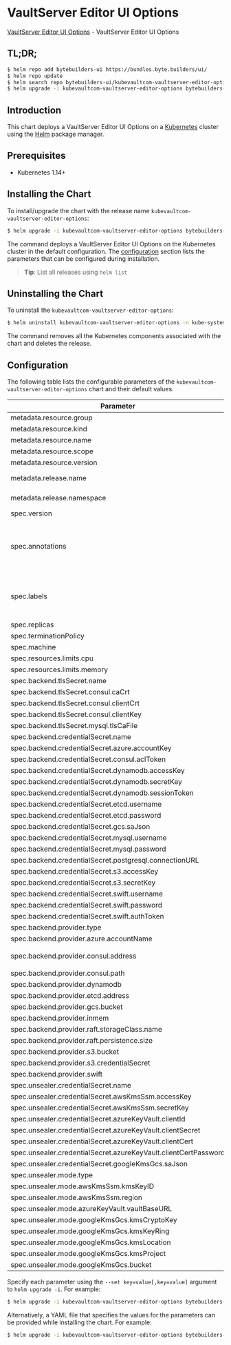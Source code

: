 # VaultServer Editor UI Options

[VaultServer Editor UI Options](https://byte.builders) - VaultServer Editor UI Options

## TL;DR;

```bash
$ helm repo add bytebuilders-ui https://bundles.byte.builders/ui/
$ helm repo update
$ helm search repo bytebuilders-ui/kubevaultcom-vaultserver-editor-options --version=v0.4.0
$ helm upgrade -i kubevaultcom-vaultserver-editor-options bytebuilders-ui/kubevaultcom-vaultserver-editor-options -n kube-system --create-namespace --version=v0.4.0
```

## Introduction

This chart deploys a VaultServer Editor UI Options on a [Kubernetes](http://kubernetes.io) cluster using the [Helm](https://helm.sh) package manager.

## Prerequisites

- Kubernetes 1.14+

## Installing the Chart

To install/upgrade the chart with the release name `kubevaultcom-vaultserver-editor-options`:

```bash
$ helm upgrade -i kubevaultcom-vaultserver-editor-options bytebuilders-ui/kubevaultcom-vaultserver-editor-options -n kube-system --create-namespace --version=v0.4.0
```

The command deploys a VaultServer Editor UI Options on the Kubernetes cluster in the default configuration. The [configuration](#configuration) section lists the parameters that can be configured during installation.

> **Tip**: List all releases using `helm list`

## Uninstalling the Chart

To uninstall the `kubevaultcom-vaultserver-editor-options`:

```bash
$ helm uninstall kubevaultcom-vaultserver-editor-options -n kube-system
```

The command removes all the Kubernetes components associated with the chart and deletes the release.

## Configuration

The following table lists the configurable parameters of the `kubevaultcom-vaultserver-editor-options` chart and their default values.

|                            Parameter                            |                    Description                     |                       Default                        |
|-----------------------------------------------------------------|----------------------------------------------------|------------------------------------------------------|
| metadata.resource.group                                         |                                                    | <code>kubevault.com</code>                           |
| metadata.resource.kind                                          |                                                    | <code>VaultServer</code>                             |
| metadata.resource.name                                          |                                                    | <code>vaultservers</code>                            |
| metadata.resource.scope                                         |                                                    | <code>Namespaced</code>                              |
| metadata.resource.version                                       |                                                    | <code>v1alpha1</code>                                |
| metadata.release.name                                           | Release name                                       | <code>""</code>                                      |
| metadata.release.namespace                                      | Release namespace                                  | <code>""</code>                                      |
| spec.version                                                    | List options                                       | <code>1.8.2</code>                                   |
| spec.annotations                                                | Annotations to add to the database custom resource | <code>{}</code>                                      |
| spec.labels                                                     | Labels to add to all the template objects          | <code>{}</code>                                      |
| spec.replicas                                                   |                                                    | <code>3</code>                                       |
| spec.terminationPolicy                                          |                                                    | <code>WipeOut</code>                                 |
| spec.machine                                                    |                                                    | <code>""</code>                                      |
| spec.resources.limits.cpu                                       |                                                    | <code>".5"</code>                                    |
| spec.resources.limits.memory                                    |                                                    | <code>1024Mi</code>                                  |
| spec.backend.tlsSecret.name                                     |                                                    | <code>""</code>                                      |
| spec.backend.tlsSecret.consul.caCrt                             |                                                    | <code><ca-cert></code>                               |
| spec.backend.tlsSecret.consul.clientCrt                         |                                                    | <code><client-cert></code>                           |
| spec.backend.tlsSecret.consul.clientKey                         |                                                    | <code><client-key></code>                            |
| spec.backend.tlsSecret.mysql.tlsCaFile                          |                                                    | <code><tls-ca-file></code>                           |
| spec.backend.credentialSecret.name                              |                                                    | <code>""</code>                                      |
| spec.backend.credentialSecret.azure.accountKey                  |                                                    | <code><account_key></code>                           |
| spec.backend.credentialSecret.consul.aclToken                   |                                                    | <code><acl-token></code>                             |
| spec.backend.credentialSecret.dynamodb.accessKey                |                                                    | <code><access_key></code>                            |
| spec.backend.credentialSecret.dynamodb.secretKey                |                                                    | <code><secret_key></code>                            |
| spec.backend.credentialSecret.dynamodb.sessionToken             |                                                    | <code><session-token></code>                         |
| spec.backend.credentialSecret.etcd.username                     |                                                    | <code><username></code>                              |
| spec.backend.credentialSecret.etcd.password                     |                                                    | <code><password></code>                              |
| spec.backend.credentialSecret.gcs.saJson                        |                                                    | <code><gcs-sa.json></code>                           |
| spec.backend.credentialSecret.mysql.username                    |                                                    | <code><username></code>                              |
| spec.backend.credentialSecret.mysql.password                    |                                                    | <code><password></code>                              |
| spec.backend.credentialSecret.postgresql.connectionURL          |                                                    | <code><connection_url></code>                        |
| spec.backend.credentialSecret.s3.accessKey                      |                                                    | <code><access_key></code>                            |
| spec.backend.credentialSecret.s3.secretKey                      |                                                    | <code><secret_key></code>                            |
| spec.backend.credentialSecret.swift.username                    |                                                    | <code><username></code>                              |
| spec.backend.credentialSecret.swift.password                    |                                                    | <code><password></code>                              |
| spec.backend.credentialSecret.swift.authToken                   |                                                    | <code><auth-token></code>                            |
| spec.backend.provider.type                                      |                                                    | <code>raft</code>                                    |
| spec.backend.provider.azure.accountName                         |                                                    | <code><account-name></code>                          |
| spec.backend.provider.consul.address                            |                                                    | <code>"http://consul-server.default.svc:8500"</code> |
| spec.backend.provider.consul.path                               |                                                    | <code>"vault"</code>                                 |
| spec.backend.provider.dynamodb                                  |                                                    | <code>{}</code>                                      |
| spec.backend.provider.etcd.address                              |                                                    | <code><etcd-server-address></code>                   |
| spec.backend.provider.gcs.bucket                                |                                                    | <code><bucket-name></code>                           |
| spec.backend.provider.inmem                                     |                                                    | <code>{}</code>                                      |
| spec.backend.provider.raft.storageClass.name                    |                                                    | <code>standard</code>                                |
| spec.backend.provider.raft.persistence.size                     |                                                    | <code>10Gi</code>                                    |
| spec.backend.provider.s3.bucket                                 |                                                    | <code><bucket-name></code>                           |
| spec.backend.provider.s3.credentialSecret                       |                                                    | <code>vault-backend-creds</code>                     |
| spec.backend.provider.swift                                     |                                                    | <code>{}</code>                                      |
| spec.unsealer.credentialSecret.name                             |                                                    | <code>""</code>                                      |
| spec.unsealer.credentialSecret.awsKmsSsm.accessKey              |                                                    | <code><access_key></code>                            |
| spec.unsealer.credentialSecret.awsKmsSsm.secretKey              |                                                    | <code><secret_key></code>                            |
| spec.unsealer.credentialSecret.azureKeyVault.clientId           |                                                    | <code><client-cert></code>                           |
| spec.unsealer.credentialSecret.azureKeyVault.clientSecret       |                                                    | <code><client-secret></code>                         |
| spec.unsealer.credentialSecret.azureKeyVault.clientCert         |                                                    | <code><client-cert></code>                           |
| spec.unsealer.credentialSecret.azureKeyVault.clientCertPassword |                                                    | <code><client-cert-password></code>                  |
| spec.unsealer.credentialSecret.googleKmsGcs.saJson              |                                                    | <code>""</code>                                      |
| spec.unsealer.mode.type                                         |                                                    | <code>kubernetesSecret</code>                        |
| spec.unsealer.mode.awsKmsSsm.kmsKeyID                           |                                                    | <code><kms-key-id></code>                            |
| spec.unsealer.mode.awsKmsSsm.region                             |                                                    | <code><region></code>                                |
| spec.unsealer.mode.azureKeyVault.vaultBaseURL                   |                                                    | <code><vault-base-url></code>                        |
| spec.unsealer.mode.googleKmsGcs.kmsCryptoKey                    |                                                    | <code><kms-key></code>                               |
| spec.unsealer.mode.googleKmsGcs.kmsKeyRing                      |                                                    | <code><kms-ring></code>                              |
| spec.unsealer.mode.googleKmsGcs.kmsLocation                     |                                                    | <code><kms-location></code>                          |
| spec.unsealer.mode.googleKmsGcs.kmsProject                      |                                                    | <code><project-name></code>                          |
| spec.unsealer.mode.googleKmsGcs.bucket                          |                                                    | <code><bucket-name></code>                           |


Specify each parameter using the `--set key=value[,key=value]` argument to `helm upgrade -i`. For example:

```bash
$ helm upgrade -i kubevaultcom-vaultserver-editor-options bytebuilders-ui/kubevaultcom-vaultserver-editor-options -n kube-system --create-namespace --version=v0.4.0 --set metadata.resource.group=kubevault.com
```

Alternatively, a YAML file that specifies the values for the parameters can be provided while
installing the chart. For example:

```bash
$ helm upgrade -i kubevaultcom-vaultserver-editor-options bytebuilders-ui/kubevaultcom-vaultserver-editor-options -n kube-system --create-namespace --version=v0.4.0 --values values.yaml
```
